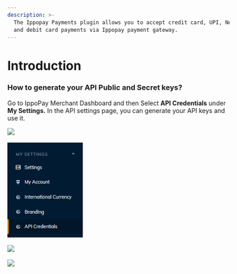 ```yaml
---
description: >-
  The Ippopay Payments plugin allows you to accept credit card, UPI, Netbanking
  and debit card payments via Ippopay payment gateway.
---
```


# Introduction

### How to generate your API Public and Secret keys?

Go to IppoPay Merchant Dashboard and then Select **API Credentials** under **My Settings.** In the API settings page, you can generate your API keys and use it.

![](.gitbook/assets/image.png)

![](https://raw.githubusercontent.com/HARIHARASUDAN22/IPPOPAY-DOCS/main/Images/image.png)

![](https://raw.githubusercontent.com/HARIHARASUDAN22/IPPOPAY-DOCS/main/Images/image%20\(2\).png)

![](.gitbook/assets/image%20\(2\).png)
